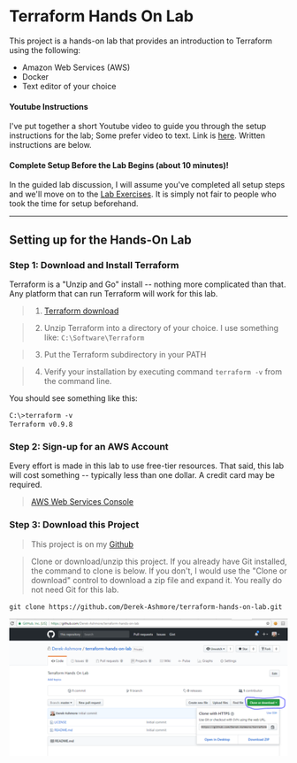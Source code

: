 # Terraform Hands On Lab

This project is a hands-on lab that provides an introduction to Terraform using
the following:

* Amazon Web Services (AWS)
* Docker
* Text editor of your choice

#### Youtube Instructions
I've put together a short Youtube video to guide you through the setup instructions
for the lab; Some prefer video to text.  Link is [here](https://youtu.be/K8qkMjvrHrg).
Written instructions are below.

#### Complete Setup Before the Lab Begins (about 10 minutes)!
In the guided lab discussion, I will assume you've completed all setup steps and
we'll move on to the [Lab Exercises](documentation/lab-exercises.md). It is
simply not fair to people who took the time for setup beforehand.

---
## Setting up for the Hands-On Lab

### Step 1: Download and Install Terraform
Terraform is a "Unzip and Go" install -- nothing more complicated than that. Any platform
that can run Terraform will work for this lab.
> 1. [Terraform download](https://www.terraform.io/downloads.html)

> 2. Unzip Terraform into a directory of your choice. I use something like: ```C:\Software\Terraform```

> 3. Put the Terraform subdirectory in your PATH

> 4. Verify your installation by executing command ```terraform -v``` from the command line.

You should see something like this:
```
C:\>terraform -v
Terraform v0.9.8
```

### Step 2: Sign-up for an AWS Account
Every effort is made in this lab to use free-tier resources. That said, this lab will
cost something -- typically less than one dollar.  A credit card may be required.
> [AWS Web Services Console](https://aws.amazon.com/resources/create-account/)

### Step 3: Download this Project
> This project is on my [Github](https://github.com/Derek-Ashmore/terraform-hands-on-lab)

> Clone or download/unzip this project.
If you already have Git installed, the command to clone is below.  If you don't,
I would use the "Clone or download" control to download a zip file and expand it.
You really do not need Git for this lab.
```
git clone https://github.com/Derek-Ashmore/terraform-hands-on-lab.git
```

![Lab Download Screenshot](lab-download-screenshot.png?raw=true)
